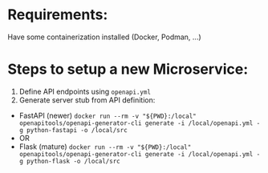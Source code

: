 # Requirements:

Have some containerization installed (Docker, Podman, ...)

# Steps to setup a new Microservice:

1) Define API endpoints using `openapi.yml`
2) Generate server stub from API definition:
  - FastAPI (newer) `docker run --rm -v "${PWD}:/local" openapitools/openapi-generator-cli generate -i /local/openapi.yml -g python-fastapi -o /local/src`
  - OR
  - Flask (mature) `docker run --rm -v "${PWD}:/local" openapitools/openapi-generator-cli generate -i /local/openapi.yml -g python-flask -o /local/src`

